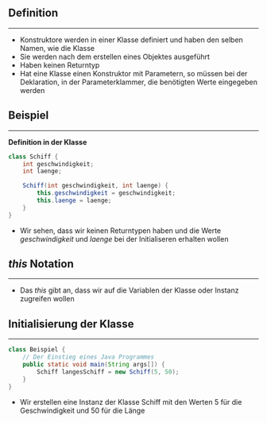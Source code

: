 ## Definition
---
- Konstruktore werden in einer Klasse definiert und haben den selben Namen, wie die Klasse
- Sie werden nach dem erstellen eines Objektes ausgeführt
- Haben keinen Returntyp
- Hat eine Klasse einen Konstruktor mit Parametern, so müssen bei der Deklaration, in der Parameterklammer, die benötigten Werte eingegeben werden

## Beispiel
---
**Definition in der Klasse**
```java
class Schiff {
    int geschwindigkeit;
    int laenge;

    Schiff(int geschwindigkeit, int laenge) {
        this.geschwindigkeit = geschwindigkeit;
        this.laenge = laenge;
    }
}
```

- Wir sehen, dass wir keinen Returntypen haben und die Werte _geschwindigkeit_ und _laenge_ bei der Initialiseren erhalten wollen

## _this_ Notation
---
- Das _this_ gibt an, dass wir auf die Variablen der Klasse oder Instanz zugreifen wollen

## Initialisierung der Klasse
---
```java
class Beispiel {
    // Der Einstieg eines Java Programmes
    public static void main(String args[]) {
        Schiff langesSchiff = new Schiff(5, 50);
    }
}
```

- Wir erstellen eine Instanz der Klasse Schiff mit den Werten $5$ für die Geschwindigkeit und $50$ für die Länge